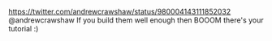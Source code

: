 https://twitter.com/andrewcrawshaw/status/980004143111852032 @andrewcrawshaw If you build them well enough then BOOOM there's your tutorial :)